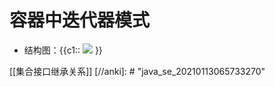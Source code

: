 # 容器中迭代器模式
+ 结构图：{{c1:: ![](https://gitee.com/xieyun714/nodeimage/raw/master/img/image-20191208225301973.png) }}

[[集合接口继承关系]]
[//anki]: # "java_se_20210113065733270"